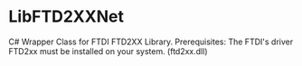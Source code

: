 # LibFTD2XXNet
C# Wrapper Class for FTDI FTD2XX Library.
Prerequisites:
The FTDI's driver FTD2xx must be installed on your system. (ftd2xx.dll)
